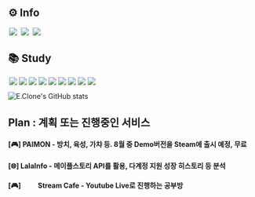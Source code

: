 ## ⚙️ Info

<a href="https://ecchi.kr/"><img src = "https://img.shields.io/badge/Tistory-orange?&style=flat&logo=tistory&logoColor=black" style="height : auto; margin-left : 2px; margin-right : 2px;"/></a>
<a href="https://www.youtube.com/channel/UCwWV5EZXdE5MJS6MIeSdx7w"><img src ="https://img.shields.io/badge/YouTube%20-%23FF0000.svg?&style=flat&logo=YouTube&logoColor=white" style="height : auto; margin-left : 2px; margin-right : 2px;"/></a>
<a href="https://linktr.ee/eclone"><img src ="https://img.shields.io/badge/LinkTree-1de9b6?logo=linktree&logoColor=white" style="height : auto; margin-left : 2px; margin-right : 2px;"/></a>

## 📚 Study

<!-- https://simpleicons.org/ 아이콘 찾는곳 -->
<img src = "https://img.shields.io/badge/Github-black.svg?style=flat&style=for-the-badge&logo=github&logoColor=white" style="height : auto; margin-left : 2px; margin-right : 2px;"/><img src = "https://img.shields.io/badge/Python-black.svg?style=flat&style=for-the-badge&logo=Python&logoColor=white" style="height : auto; margin-left : 2px; margin-right : 2px;"/><img src = "https://img.shields.io/badge/Unity-black.svg?style=flat&style=for-the-badge&logo=unity&logoColor=white" style="height : auto; margin-left : 2px; margin-right : 2px;"/><img src = "https://img.shields.io/badge/Csharp-black.svg?style=flat&style=for-the-badge&logo=csharp&logoColor=white" style="height : auto; margin-left : 2px; margin-right : 2px;"/><img src = "https://img.shields.io/badge/C++-black.svg?style=flat&style=for-the-badge&logo=cplusplus&logoColor=white" style="height : auto; margin-left : 2px; margin-right : 2px;"/><img src = "https://img.shields.io/badge/Java-black.svg?style=flat&style=for-the-badge&logo=oracle&logoColor=white" style="height : auto; margin-left : 2px; margin-right : 2px;"/><img src = "https://img.shields.io/badge/React-black.svg?style=flat&style=for-the-badge&logo=react&logoColor=white" style="height : auto; margin-left : 2px; margin-right : 2px;"/><img src = "https://img.shields.io/badge/JavaScript-black.svg?style=flat&style=for-the-badge&logo=javascript&logoColor=white" style="height : auto; margin-left : 2px; margin-right : 2px;"/><img src = "https://img.shields.io/badge/React-black.svg?style=flat&style=for-the-badge&logo=react&logoColor=white" style="height : auto; margin-left : 2px; margin-right : 2px;"/>

![E.Clone's GitHub stats](https://github-readme-stats.vercel.app/api?username=EcchiClone&show_icons=true&theme=radical)

## Plan : 계획 또는 진행중인 서비스
#### [🎮] PAIMON - 방치, 육성, 가챠 등. 8월 중 Demo버전을 Steam에 출시 예정, 무료
#### [🌐] LalaInfo - 메이플스토리 API를 활용, 다계정 지원 성장 히스토리 등 분석
#### [🎮] <a href="https://www.youtube.com/channel/UCwWV5EZXdE5MJS6MIeSdx7w"><img src ="https://img.shields.io/badge/%20-%23FF0000.svg?&style=flat&logo=YouTube&logoColor=white" style="height : 12px; margin-left : 8px; margin-right : 8px;"/></a> Stream Cafe - Youtube Live로 진행하는 공부방

